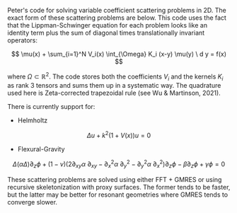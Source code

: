 Peter's code for solving variable coefficient scattering problems in 2D. The exact form of these scattering problems are below. This code uses the fact that the Lippman-Schwinger equation for each problem looks like an identity term plus the sum of diagonal times translationally invariant operators:

$$ \mu(x) + \sum_{i=1}^N V_i(x) \int_{\Omega} K_i (x-y) \mu(y) \ d y  = f(x) $$ 

where $\Omega \subset \mathbb{R}^2$. The code stores both the coefficients $V_i$ and the kernels $K_i$ as rank 3 tensors and sums them up in a systematic way. The quadrature used here is Zeta-corrected trapezoidal rule (see Wu & Martinson, 2021).

There is currently support for:

- Helmholtz

$$ \Delta u + k^2(1+V(x)) u = 0 $$

- Flexural-Gravity

$$  \Delta( \alpha \Delta) \partial_z \phi + (1 - \nu) \left( 2 \partial_{xy} \alpha \ \partial_{xy} - \partial_x^2 \alpha \ \partial^2_y  - \partial_y^2 \alpha \ \partial_x^2  \right) \partial_z \phi - \beta \partial_z \phi + \gamma \phi = 0  $$



These scattering problems are solved using either FFT + GMRES or using recursive skeletonization with proxy surfaces. The former tends to be faster, but the latter may be better for resonant geometries where GMRES tends to converge slower. 
